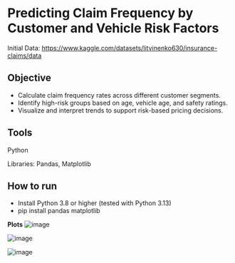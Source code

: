 # Predicting Claim Frequency by Customer and Vehicle Risk Factors

Initial Data: https://www.kaggle.com/datasets/litvinenko630/insurance-claims/data 

## Objective

- Calculate claim frequency rates across different customer segments.
- Identify high-risk groups based on age, vehicle age, and safety ratings.
- Visualize and interpret trends to support risk-based pricing decisions.

## Tools

Python

Libraries: Pandas, Matplotlib

## How to run

- Install Python 3.8 or higher (tested with Python 3.13)
- pip install pandas matplotlib


**Plots**
![image](https://github.com/user-attachments/assets/6817aa1b-52c9-4d2f-83bd-7b84f3047d26)

![image](https://github.com/user-attachments/assets/bfbd236b-48ea-4c65-884d-6b557d5e4c84)

![image](https://github.com/user-attachments/assets/d7b10fa0-55b4-4aa3-9879-8d8906af6322)
